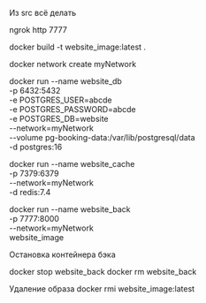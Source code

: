 Из src всё делать

ngrok http 7777

docker build -t website_image:latest .

docker network create myNetwork

docker run --name website_db \
    -p 6432:5432 \
    -e POSTGRES_USER=abcde \
    -e POSTGRES_PASSWORD=abcde \
    -e POSTGRES_DB=website \
    --network=myNetwork \
    --volume pg-booking-data:/var/lib/postgresql/data \
    -d postgres:16

docker run --name website_cache \
    -p 7379:6379 \
    --network=myNetwork \
    -d redis:7.4

docker run --name website_back \
    -p 7777:8000 \
    --network=myNetwork \
    website_image


Остановка контейнера бэка

docker stop website_back
docker rm website_back

Удаление образа
docker rmi website_image:latest